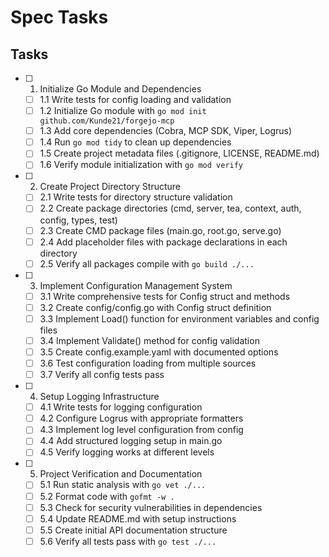 # Spec Tasks

## Tasks

- [ ] 1. Initialize Go Module and Dependencies
  - [ ] 1.1 Write tests for config loading and validation
  - [ ] 1.2 Initialize Go module with `go mod init github.com/Kunde21/forgejo-mcp`
  - [ ] 1.3 Add core dependencies (Cobra, MCP SDK, Viper, Logrus)
  - [ ] 1.4 Run `go mod tidy` to clean up dependencies
  - [ ] 1.5 Create project metadata files (.gitignore, LICENSE, README.md)
  - [ ] 1.6 Verify module initialization with `go mod verify`

- [ ] 2. Create Project Directory Structure
  - [ ] 2.1 Write tests for directory structure validation
  - [ ] 2.2 Create package directories (cmd, server, tea, context, auth, config, types, test)
  - [ ] 2.3 Create CMD package files (main.go, root.go, serve.go)
  - [ ] 2.4 Add placeholder files with package declarations in each directory
  - [ ] 2.5 Verify all packages compile with `go build ./...`

- [ ] 3. Implement Configuration Management System
  - [ ] 3.1 Write comprehensive tests for Config struct and methods
  - [ ] 3.2 Create config/config.go with Config struct definition
  - [ ] 3.3 Implement Load() function for environment variables and config files
  - [ ] 3.4 Implement Validate() method for config validation
  - [ ] 3.5 Create config.example.yaml with documented options
  - [ ] 3.6 Test configuration loading from multiple sources
  - [ ] 3.7 Verify all config tests pass

- [ ] 4. Setup Logging Infrastructure
  - [ ] 4.1 Write tests for logging configuration
  - [ ] 4.2 Configure Logrus with appropriate formatters
  - [ ] 4.3 Implement log level configuration from config
  - [ ] 4.4 Add structured logging setup in main.go
  - [ ] 4.5 Verify logging works at different levels

- [ ] 5. Project Verification and Documentation
  - [ ] 5.1 Run static analysis with `go vet ./...`
  - [ ] 5.2 Format code with `gofmt -w .`
  - [ ] 5.3 Check for security vulnerabilities in dependencies
  - [ ] 5.4 Update README.md with setup instructions
  - [ ] 5.5 Create initial API documentation structure
  - [ ] 5.6 Verify all tests pass with `go test ./...`
